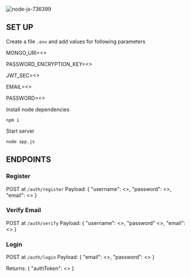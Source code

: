 ![node-js-736399](https://user-images.githubusercontent.com/31051721/134802435-a2ac2c64-d7ad-4d9d-945c-a2cb464d31da.png)



## SET UP

Create a file `.env` and add values for following parameters

MONGO_URI=<>

PASSWORD_ENCRYPTION_KEY=<>

JWT_SEC=<>

EMAIL=<>

PASSWORD=<>

Install node dependencies

`npm i`

Start server

`node app.js`


## ENDPOINTS

### Register

POST at `/auth/register`
Payload:
{
    "username": <>,
    "password": <>,
    "email": <>
}

### Verify Email
 
POST at `/auth/verify`
Payload:
{
    "username": <>,
    "password" <>,
    "email": <>
}

### Login

POST at `/auth/login`
Payload:
{
    "email": <>,
    "password": <>
}

Returns:
{
    "authToken": <>
}




